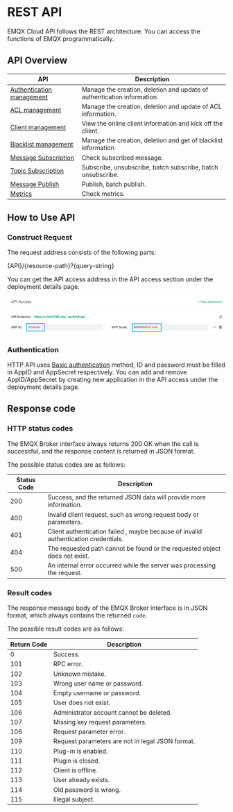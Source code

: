 # REST API

EMQX Cloud API follows the REST architecture. You can access the functions of EMQX programmatically.

## API Overview

| API         | Description                                     |
| ----------- | ----------------------------------------------- |
| [Authentication management](./auth.md)          | Manage the creation, deletion and update of authentication information.                                         |
| [ACL management](./acl.md)         | Manage the creation, deletion and update of ACL information.                                      |
| [Client management](./client.md)         | View the online client information and kick off the client.                                 |
| [Blacklist management](./banned.md)    | Manage the creation, deletion and get of blacklist information         |
| [Message Subscription](./sub.md)        | Check subscribed message.                     |
| [Topic Subscription](./topic.md)        | Subscribe, unsubscribe, batch subscribe, batch unsubscribe.                      |
| [Message Publish](./topic.md)        | Publish, batch publish.                      |
| [Metrics](./metrics.md)        | Check metrics.                     |

## How to Use API

### Construct Request

The request address consists of the following parts:

{API}/{resource-path}?{query-string}

You can get the API access address in the API access section under the deployment details page.

![api](./_assets/api.png)

### Authentication

HTTP API uses [Basic authentication](https://en.wikipedia.org/wiki/Basic_access_authentication) method, ID and password must be filled in AppID and AppSecret respectively. You can add and remove AppID/AppSecret by creating new application in the API access under the deployment details page.

## Response code

### HTTP status codes

The EMQX Broker interface always returns 200 OK when the call is successful, and the response content is returned in JSON format.

The possible status codes are as follows:

| Status Code | Description                                                  |
| ----------- | ------------------------------------------------------------ |
| 200         | Success, and the returned JSON data will provide more information. |
| 400         | Invalid client request, such as wrong request body or parameters. |
| 401         | Client authentication failed , maybe because of invalid authentication credentials. |
| 404         | The requested path cannot be found or the requested object does not exist. |
| 500         | An internal error occurred while the server was processing the request. |

### Result codes

The response message body of the EMQX Broker interface is in JSON format, which always contains the returned `code`.

The possible result codes are as follows:

| Return Code | Description                                     |
| ----------- | ----------------------------------------------- |
| 0           | Success.                                        |
| 101         | RPC error.                                      |
| 102         | Unknown mistake.                                |
| 103         | Wrong user name or password.                    |
| 104         | Empty username or password.                     |
| 105         | User does not exist.                            |
| 106         | Administrator account cannot be deleted.        |
| 107         | Missing key request parameters.                 |
| 108         | Request parameter error.                        |
| 109         | Request parameters are not in legal JSON format.|
| 110         | Plug-in is enabled.                             |
| 111         | Plugin is closed.                               |
| 112         | Client is offline.                              |
| 113         | User already exists.                            |
| 114         | Old password is wrong.                          |
| 115         | Illegal subject.                                |
